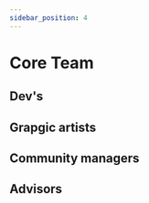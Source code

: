 ```yaml
---
sidebar_position: 4
---
```


# Core Team

## Dev's

## Grapgic artists

## Community managers

## Advisors
